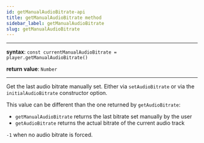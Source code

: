 ```yaml
---
id: getManualAudioBitrate-api
title: getManualAudioBitrate method
sidebar_label: getManualAudioBitrate
slug: getManualAudioBitrate
---
```


---

**syntax**: `const currentManualAudioBitrate = player.getManualAudioBitrate()`

**return value**: `Number`

---

Get the last audio bitrate manually set. Either via `setAudioBitrate` or via
the `initialAudioBitrate` constructor option.

This value can be different than the one returned by `getAudioBitrate`:

- `getManualAudioBitrate` returns the last bitrate set manually by the user
- `getAudioBitrate` returns the actual bitrate of the current audio track

`-1` when no audio bitrate is forced.
